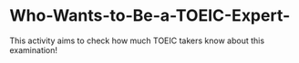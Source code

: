 # Who-Wants-to-Be-a-TOEIC-Expert-
This activity aims to check how much TOEIC takers know about this examination!
